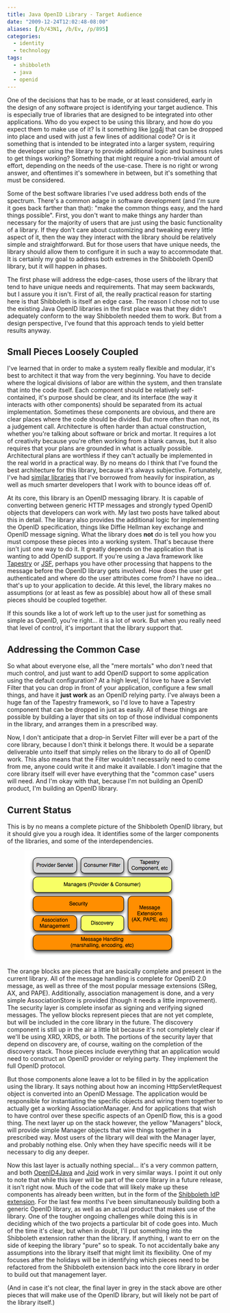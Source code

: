 ```yaml
---
title: Java OpenID Library - Target Audience
date: "2009-12-24T12:02:48-08:00"
aliases: [/b/43N1, /b/Ev, /p/895]
categories:
  - identity
  - technology
tags:
  - shibboleth
  - java
  - openid
---
```


One of the decisions that has to be made, or at least considered, early in the design of any software project is
identifying your target audience. This is especially true of libraries that are designed to be integrated into other
applications. Who do you expect to be using this library, and how do you expect them to make use of it? Is it
something like [log4j][] that can be dropped into place and used with just a few lines of additional code? Or is it
something that is intended to be integrated into a larger system, requiring the developer using the library to provide
additional logic and business rules to get things working? Something that might require a non-trivial amount of effort,
depending on the needs of the use-case. There is no right or wrong answer, and oftentimes it's somewhere in between,
but it's something that must be considered.

Some of the best software libraries I've used address both ends of the spectrum. There's a common adage in software
development (and I'm sure it goes back farther than that): "make the common things easy, and the hard things possible".
First, you don't want to make things any harder than necessary for the majority of users that are just using the basic
functionality of a library. If they don't care about customizing and tweaking every little aspect of it, then the way
they interact with the library should be relatively simple and straightforward. But for those users that have unique
needs, the library should allow them to configure it in such a way to accommodate that. It is certainly my goal to
address both extremes in the Shibboleth OpenID library, but it will happen in phases.

The first phase will address the edge-cases, those users of the library that tend to have unique needs and requirements.
That may seem backwards, but I assure you it isn't. First of all, the really practical reason for starting here is that
Shibboleth is itself an edge case. The reason I chose not to use the existing Java OpenID libraries in the first place
was that they didn't adequately conform to the way Shibboleth needed them to work. But from a design perspective, I've
found that this approach tends to yield better results anyway.

[log4j]: http://logging.apache.org/log4j/

## Small Pieces Loosely Coupled

I've learned that in order to make a system really flexible and modular, it's best to architect it that way from the
very beginning. You have to decide where the logical divisions of labor are within the system, and then translate that
into the code itself. Each component should be relatively self-contained, it's purpose should be clear, and its
interface (the way it interacts with other components) should be separated from its actual implementation. Sometimes
these components are obvious, and there are clear places where the code should be divided. But more often than not, its
a judgement call. Architecture is often harder than actual construction, whether you're talking about software or brick
and mortar. It requires a lot of creativity because you're often working from a blank canvas, but it also requires that
your plans are grounded in what is actually possible. Architectural plans are worthless if they can't actually be
implemented in the real world in a practical way. By no means do I think that I've found the best architecture for this
library, because it's always subjective. Fortunately, I've had [similar libraries][] that I've borrowed from heavily
for inspiration, as well as much smarter developers that I work with to bounce ideas off of.

At its core, this library is an OpenID messaging library. It is capable of converting between generic HTTP messages and
strongly typed OpenID objects that developers can work with. My last two posts have talked about this in detail. The
library also provides the additional logic for implementing the OpenID specification, things like Diffie Hellman key
exchange and OpenID message signing. What the library does **not** do is tell you how you must compose these pieces
into a working system. That's because there isn't just one way to do it. It greatly depends on the application that is
wanting to add OpenID support. If you're using a Java framework like [Tapestry][] or [JSF][], perhaps you have other
processing that happens to the message before the OpenID library gets involved. How does the user get authenticated and
where do the user attributes come from? I have no idea... that's up to your application to decide. At this level, the
library makes no assumptions (or at least as few as possible) about how all of these small pieces should be coupled
together.

If this sounds like a lot of work left up to the user just for something as simple as OpenID, you're right... it is a
lot of work. But when you really need that level of control, it's important that the library support that.

[similar libraries]: https://git.shibboleth.net/view/?p=java-opensaml2.git;a=summary
[Tapestry]: http://tapestry.apache.org/
[JSF]: http://java.sun.com/javaee/javaserverfaces/

## Addressing the Common Case

So what about everyone else, all the "mere mortals" who _don't_ need that much control, and just want to add OpenID
support to some application using the default configuration? At a high level, I'd love to have a Servlet Filter that
you can drop in front of your application, configure a few small things, and have it **just work** as an OpenID relying
party. I've always been a huge fan of the Tapestry framework, so I'd love to have a Tapestry component that can be
dropped in just as easily. All of these things are possible by building a layer that sits on top of those individual
components in the library, and arranges them in a prescribed way.

Now, I don't anticipate that a drop-in Servlet Filter will ever be a part of the core library, because I don't think it
belongs there. It would be a separate deliverable unto itself that simply relies on the library to do all of OpenID
work. This also means that the Filter wouldn't necessarily need to come from me, anyone could write it and make it
available. I don't imagine that the core library itself will ever have everything that the "common case" users will
need. And I'm okay with that, because I'm not building an OpenID product, I'm building an OpenID library.

## Current Status

This is by no means a complete picture of the Shibboleth OpenID library, but it should give you a rough idea. It
identifies some of the larger components of the libraries, and some of the interdependencies.

<figure class="aligncenter">
  <img alt="Diagram showing library components" src="openid-library.png">
</figure>

The orange blocks are pieces that are basically complete and present in the current library. All of the message
handling is complete for OpenID 2.0 message, as well as three of the most popular message extensions (SReg, AX, and
PAPE). Additionally, association management is done, and a very simple AssociationStore is provided (though it needs a
little improvement). The security layer is complete insofar as signing and verifying signed messages. The yellow
blocks represent pieces that are not yet complete, but will be included in the core library in the future. The
discovery component is still up in the air a little bit because it's not completely clear if we'll be using XRD, XRDS,
or both. The portions of the security layer that depend on discovery are, of course, waiting on the completion of the
discovery stack. Those pieces include everything that an application would need to construct an OpenID provider or
relying party. They implement the full OpenID protocol.

But those components alone leave a lot to be filled in by the application using the library. It says nothing about how
an incoming HttpServletRequest object is converted into an OpenID Message. The application would be responsible for
instantiating the specific objects and wiring them together to actually get a working AssociationManager. And for
applications that wish to have control over these specific aspects of an OpenID flow, this is a good thing. The next
layer up on the stack however, the yellow "Managers" block, will provide simple Manager objects that wire things
together in a prescribed way. Most users of the library will deal with the Manager layer, and probably nothing else.
Only when they have specific needs will it be necessary to dig any deeper.

Now this last layer is actually nothing special... it's a very common pattern, and both [OpenID4Java][] and [Joid][]
work in very similar ways. I point it out only to note that while this layer will be part of the core library in a
future release, it isn't right now. Much of the code that will likely make up these components has already been
written, but in the form of the [Shibboleth IdP extension][]. For the last few months I've been simultaneously building
both a generic OpenID library, as well as an actual product that makes use of the library. One of the tougher ongoing
challenges while doing this is in deciding which of the two projects a particular bit of code goes into. Much of the
time it's clear, but when in doubt, I'll put something into the Shibboleth extension rather than the library. If
anything, I want to err on the side of keeping the library "pure" so to speak. To not accidentally bake any assumptions
into the library itself that might limit its flexibility. One of my focuses after the holidays will be in identifying
which pieces need to be refactored from the Shibboleth extension back into the core library in order to build out that
management layer.

(And in case it's not clear, the final layer in grey in the stack above are other pieces that will make use of the
OpenID library, but will likely not be part of the library itself.)

[OpenID4Java]: https://github.com/jbufu/openid4java
[Joid]: http://code.google.com/p/joid/
[Shibboleth IdP Extension]: https://wiki.shibboleth.net/confluence/display/SHIB2/IdP+OpenID
